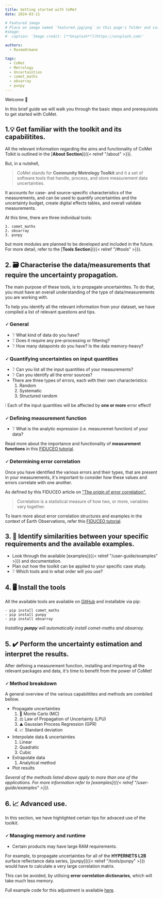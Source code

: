 ```yaml
---
title: Getting started with CoMet
date: 2024-03-21

# Featured image
# Place an image named `featured.jpg/png` in this page's folder and customize its options here.
#image:
#  caption: 'Image credit: [**Unsplash**](https://unsplash.com)'

authors:
  - RasmaOrmane

tags:
  - CoMet
  - Metrology
  - Uncertainties
  - comet_maths
  - obsarray
  - punpy
---
```


Welcome 👋

In this brief guide we will walk you through the basic steps and prerequisists to get started with CoMet. 

## 1.💡 Get familiar with the toolkit and its capabilitites. 

All the relevant information regarding the aims and functionality of CoMet Tolkit is outlined in the [**About Section**]({{< relref "/about" >}}). 

But, in a nutshell, 

  > CoMet stands for **Community Metrology Toolkit** and it a set of software tools that handle, process, and store measurement data uncertainties.

It accounts for case- and source-specific characteristics of the measurements, and can be used to quantify uncertainties and the uncertainty budget, create digital effects tables, and overall validate measurements. 

At this time, there are three individual tools:

    1. comet_maths
    2. obsarray
    3. punpy

but more modules are planned to be developed and included in the future. For more detail, refer to the [**Tools Section**]({{< relref "/#tools" >}}). 

## 2. 🗃️ Characterise the data/measurements that require the uncertainty propagation. 

The main purpose of these tools, is to propagate uncertaintites. To do that, you must have an overall understanding of the type of data/measurements you are working with. 

To help you identify all the relevant information from your dataset, we have compiled a list of relevant questions and tips.

### 🗸 General 

  - ❔ What kind of data do you have?
  - ❔ Does it require any pre-processing or filtering?
  - ❔ How many datapoints do you have? Is the data memory-heavy?

### 🗸 Quantifying uncertainties on input quantities

  - ❔ Can you list all the input quantities of your measurements?
  - ❔ Can you identify all the error sources?
  - There are three types of errors, each with their own characteristics: 
    1. Random
    2. Systematic
    3. Structured random

  ❕ Each of the input quantities will be affected by **one or more** error effect!

### 🗸 Defining measurement function

  - ❔ What is the analytic expression (i.e. measuremet function) of your data? 

  Read more about the importance and functionality of **measurement functions** in this [FIDUCEO tutorial](https://research.reading.ac.uk/fiduceo/archive/tutorials/measurement-function-pt1/#:~:text=Often%2C%20we%20are%20able%20to%20explicitly%20write%20the,X%20i%2C%20via%20the%20functional%20relationship%20f%20f.).

### 🗸 Determining error correlation

Once you have identified the various errors and their types, that are present in your measurements, it's important to consider how these values and errors correlate with one another.

As defined by this FIDUCEO article on ["The origin of error correlation"](https://research.reading.ac.uk/fiduceo/archive/tutorials/the-origin-of-error-correlation/),

  > Correlation is a statistical measure of how two, or more, variables vary together.

To learn more about error correlation structures and examples in the context of Earth Observations, refer this [FIDUCEO tutorial](https://research.reading.ac.uk/fiduceo/archive/tutorials/evaluating-error-correlation/). 

## 3. 🧾 Identify similarities between your specific requirements and the available examples.

  - Look through the available [examples]({{< relref "/user-guide/examples" >}}) and documentation. 
  - Plan out how the toolkit can be applied to your specific case study.
  - ❔ Which tools and in what order will you use? 

## 4. 🖥️ Install the tools

All the available tools are  available on [GitHub](https://github.com/comet-toolkit) and installable via pip:

    - pip install comet_maths
    - pip install punpy
    - pip install obsarray

  _Installing **punpy** will automatically install comet-maths and obsarray._


## 5. ✔️ Perform the uncertainty estimation and interpret the results. 

After defining a measurement function, installing and importing all the relevant packages and data, it's time to benefit from the power of CoMet! 

### 🗸 Method breakdown

A general overview of the various capabilitites and methods are combiled bellow. 

  - Propagate uncertainties
    1. 🎲 Monte Carlo (MC)
    2. ⚖️ Law of Propagation of Uncertainty (LPU)
    3. ⛰️ Gaussian Process Regression (GPR)
    4. 📈 Standard deviation
  - Interpolate data & uncertainties
    1. Linear
    2. Quadratic
    3. Cubic 
  - Extrapolate data
    1. Analytical method
  - Plot results

_Several of the methods listed above apply to more than one of the applications. For more information refer to [examples]({{< relref "/user-guide/examples" >}})._

## 6. 📈 Advanced use.

In this section, we have highlighted certain tips for advaced use of the toolkit. 

### 🗸 Managing memory and runtime

  - Certain products may have large RAM requirements.
  
  For example, to propagate uncertainties for all of the **HYPERNETS L2B** surface reflectance data series, [punpy]({{< relref "/tools/punpy" >}}) would have to calculate a very large correlation matrix.

  This can be avoided, by utilising **error correlation dictionaries**, which will take much less memory. 
  
  Full example code for this adjustment is available [here](https://colab.research.google.com/github/comet-toolkit/comet_training/blob/main/hypernets_surface_reflectance.ipynb).


  <!-- 
  
  Things to include here from Pieter

  One section I would add at the end is on `advanced use' or `managing memory and runtime' or something like that, which could point to https://punpy.readthedocs.io/en/latest/content/punpy_memory_and_speed.html and other resources for how to deal with more complex/large datasets (which tend to be what people really need in practise). 
  
  in step 4, there is not pip install comet, but there is a pip install punpy, pip install obsarray and pip install comet_maths   (note that the punpy install also installs the other two as dependencies). in step 5, I would say uncertainty propagation rather than estimation . Is uncertainty estimation of input quantities (i.e. compiling the actual values from documentation/literature/expert knowledge) part of step 2? Or should that be a separate step after step 2? We should make sure to link this to the QA4EO `steps to an uncertainty budget' (https://qa4eo.org/docs/3_Process_Document.pdf)
  
  Maybe under step 2, there could be a few subsections (e.g. general/defining measurement function/quantifying uncertainties on input quantities/determining error correlations)?
  
  -->